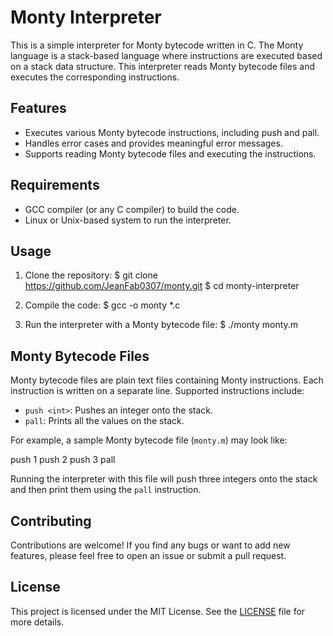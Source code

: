 # Monty Interpreter

This is a simple interpreter for Monty bytecode written in C. The Monty language is a stack-based language where instructions are executed based on a stack data structure. This interpreter reads Monty bytecode files and executes the corresponding instructions.

## Features

- Executes various Monty bytecode instructions, including push and pall.
- Handles error cases and provides meaningful error messages.
- Supports reading Monty bytecode files and executing the instructions.

## Requirements

- GCC compiler (or any C compiler) to build the code.
- Linux or Unix-based system to run the interpreter.

## Usage

1. Clone the repository:
$ git clone https://github.com/JeanFab0307/monty.git
$ cd monty-interpreter


2. Compile the code:
$ gcc -o monty *.c


3. Run the interpreter with a Monty bytecode file:
$ ./monty monty.m


## Monty Bytecode Files

Monty bytecode files are plain text files containing Monty instructions. Each instruction is written on a separate line. Supported instructions include:

- `push <int>`: Pushes an integer onto the stack.
- `pall`: Prints all the values on the stack.

For example, a sample Monty bytecode file (`monty.m`) may look like:

push 1
push 2
push 3
pall


Running the interpreter with this file will push three integers onto the stack and then print them using the `pall` instruction.

## Contributing

Contributions are welcome! If you find any bugs or want to add new features, please feel free to open an issue or submit a pull request.

## License

This project is licensed under the MIT License. See the [LICENSE](LICENSE) file for more details.
